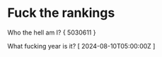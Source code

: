 # Fuck the rankings

Who the hell am I?
{ 5030611 }

What fucking year is it?
[ 2024-08-10T05:00:00Z ]
